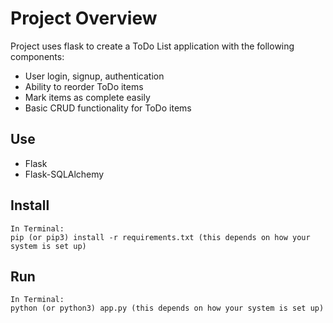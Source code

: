 # Project Overview
Project uses flask to create a ToDo List application with the following components:
- User login, signup, authentication
- Ability to reorder ToDo items
- Mark items as complete easily
- Basic CRUD functionality for ToDo items

## Use

* Flask
* Flask-SQLAlchemy

## Install

```
In Terminal:
pip (or pip3) install -r requirements.txt (this depends on how your system is set up)
```
## Run

```
In Terminal:
python (or python3) app.py (this depends on how your system is set up)
```
